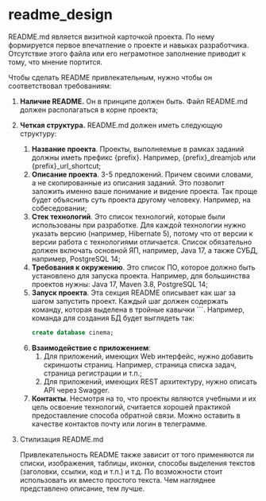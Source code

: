 # readme_design

README.md является визитной карточкой проекта. По нему формируется первое
впечатление о проекте и навыках разработчика. Отсутствие этого файла или его
неграмотное заполнение приводит к тому, что мнение портится.

Чтобы сделать README привлекательным, нужно чтобы он соответствовал требованиям:

1. **Наличие README.** Он в принципе должен быть. Файл README.md должен
   располагаться в корне проекта;
2. **Четкая структура.** README.md должен иметь следующую структуру:
    1. **Название проекта**. Проекты, выполняемые в рамках заданий должны иметь
       префикс {prefix}. Например, {prefix}_dreamjob или {prefix}_url_shortcut;
    2. **Описание проекта**. 3-5 предложений. Причем своими словами, а не
       скопированные из описания заданий. Это позволит
       заложить именно ваше понимание и видение проекта. Так проще будет
       объяснить суть проекта другому человеку. Например, на собеседовании;
    3. **Стек технологий**. Это список технологий, которые были использованы при
       разработке. Для каждой технологии нужно указать версию
       (например, Hibernate 5), потому что от версии к версии работа с
       технологиями отличается. Список обязательно должен включать
       основной ЯП, например, Java 17, а также СУБД, например, PostgreSQL 14;
    4. **Требования к окружению**. Это список ПО, которое должно быть
       установлено для запуска проекта.
       Например, для большинства проектов нужны: Java 17, Maven 3.8, PostgreSQL
       14;
    5. **Запуск проекта**. Эта секция README описывает как шаг за шагом
       запустить проект. Каждый шаг должен содержать команду, которая
       выделена в тройные кавычки <span>```</span>. Например, команда для
       создания БД будет выглядеть так:
       ```sql
       create database cinema;
       ``` 
    6. **Взаимодействие с приложением**:
        1. Для приложений, имеющих Web интерфейс, нужно добавить скриншоты
           страниц. Например, страница списка задач, страница регистрации и
           т.п.;
        2. Для приложений, имеющих REST архитектуру, нужно описать API через
           Swagger.
    7. **Контакты**. Несмотря на то, что проекты являются учебными и их цель
       освоение технологий, считается хорошей
       практикой предоставление способа обратной связи. Можно оставить в
       качестве контактов почту или логин в телеграмме.
3. Стилизация README.md

   Привлекательность README также зависит от того применяются ли списки,
   изображения, таблицы, иконки, способы выделения текстов
   (заголовки, ссылки, код и т.п.) и т.д. По возможности стоит использовать их
   вместо простого текста. Чем нагляднее
   представлено описание, тем лучше.
   

